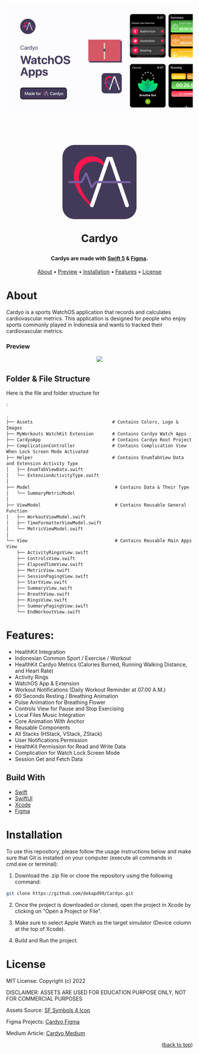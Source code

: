 <!-- ABOUT THE PROJECT -->
<p align="center">
  <a href="#" target="_blank"><img src="Banner.png"></a>
</p>

<h1 align="center">
  <br>
    <a href="#" target="_blank"><img src="logo.png" width="200"></a>
  <br>
  <p>Cardyo</p>
</h1>

<h4 align="center">Cardyo are made with <a href="https://developer.apple.com/swift/" target="_blank">Swift 5</a> & <a href="https://figma.com" target="_blank">Figma</a>.</h4>

<p align="center">
  <a href="#about">About</a> •
  <a href="#preview">Preview</a> •
  <a href="#installation">Installation</a> •
  <a href="#features">Features</a> •
  <a href="#license">License</a>
</p>

# About
Cardyo is a sports WatchOS application that records and calculates cardiovascular metrics. This application is designed for people who enjoy sports commonly played in Indonesia and wants to tracked their cardiovascular metrics.

### Preview
<p align="center">
  <a href="#" target="_blank"><img src="preview.gif" width="400"></a>
</p>

<!-- ABOUT THE FILE & FOLDER STRUCTURE -->
## Folder & File Structure
Here is the file and folder structure for 

:

    .
    ├── Assets                              # Contains Colors, Logo & Images
    ├── MyWorkouts WatchKit Extension       # Contains Cardyo Watch Apps
    ├── CardyoApp                           # Contains Cardyo Root Project
    ├── ComplicationController              # Contains Complication View When Lock Screen Mode Activated
    ├── Helper                              # Contains EnumTabView Data and Extension Activity Type
    │   ├── EnumTabViewData.swift
    │   └── ExtensionActivityType.swift                 
    │
    ├── Model                                # Contains Data & Their Type 
    │   └── SummaryMetricModel          
    │
    ├── ViewModel                            # Contains Reusable General Function
    │   ├── WorkoutViewModel.swift       
    │   ├── TimeFormatterViewModel.swift      
    │   └── MetricViewModel.swift 
    │
    └── View                                 # Contains Reusable Main Apps View
        ├── ActivityRingsView.swift
        ├── ControlsView.swift
        ├── ElapsedTimeView.swift
        ├── MetricView.swift
        ├── SessionPagingView.swift
        ├── StartView.swift
        ├── SummaryView.swift    
        ├── BreathView.swift   
        ├── RingsView.swift
        ├── SummaryPagingView.swift   
        └── EndWorkoutView.swift          

<!-- List of Features -->
# Features:

* HealthKit Integration
* Indonesian Common Sport / Exercise / Workout
* HealthKit Cardyo Metrics (Calories Burned, Running Walking Distance, and Heart Rate)
* Activity Rings
* WatchOS App & Extension
* Workout Notifications (Daily Workout Reminder at 07.00 A.M.)
* 60 Seconds Resting / Breathing Animation
* Pulse Animation for Breathing Flower
* Controls View for Pause and Stop Exercising
* Local Files Music Integration
* Core Animation With Anchor
* Reusable Components
* All Stacks (HStack, VStack, ZStack)
* User Notifications Permission
* HealthKit Permission for Read and Write Data
* Complication for Watch Lock Screen Mode
* Session Get and Fetch Data

<!-- Used Tools -->
## Build With

* [Swift](https://www.swift.org/documentation/)
* [SwiftUI](https://developer.apple.com/documentation/swiftui/)
* [Xcode](https://developer.apple.com/xcode/)
* [Figma](https://www.figma.com/file/odx5dhDAoX1v7au5cjEaEv/Cardyo%3A-A-Native-WatchOS-Sports-App?type=design&node-id=0%3A1&t=VZXdMFKWXjKhfL9f-1)

<!-- How to Install -->
# Installation
To use this repository, please follow the usage instructions below and make sure that Git is installed on your computer (execute all commands in cmd.exe or terminal):

1. Download the .zip file or clone the repository using the following command:
```bash
git clone https://github.com/dekapd99/Cardyo.git
```

2. Once the project is downloaded or cloned, open the project in Xcode by clicking on "Open a Project or File".

3. Make sure to select Apple Watch as the target simulator (Device column at the top of Xcode).

4. Build and Run the project.

<!-- What Kind of License? -->
# License
MIT License: Copyright (c) 2022

DISCLAIMER: ASSETS ARE USED FOR EDUCATION PURPOSE ONLY, NOT FOR COMMERCIAL PURPOSES

Assets Source: [SF Symbols 4 Icon](https://developer.apple.com/sf-symbols/)

Figma Projects: [Cardyo Figma](https://www.figma.com/file/odx5dhDAoX1v7au5cjEaEv/Cardyo%3A-A-Native-WatchOS-Sports-App?type=design&node-id=0%3A1&t=VZXdMFKWXjKhfL9f-1)

Medium Article: [Cardyo Medium](https://medium.com/@dekaprimatio/cardyo-a-native-watchos-sports-apps-️-️-c1848a0bbba5)

<p align="right">(<a href="#about">back to top</a>)</p>
